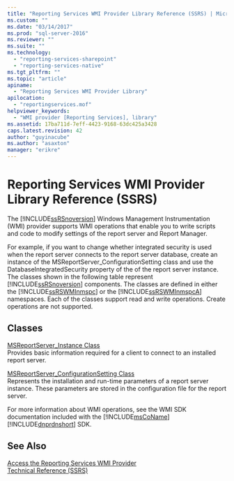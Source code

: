 ```yaml
---
title: "Reporting Services WMI Provider Library Reference (SSRS) | Microsoft Docs"
ms.custom: ""
ms.date: "03/14/2017"
ms.prod: "sql-server-2016"
ms.reviewer: ""
ms.suite: ""
ms.technology: 
  - "reporting-services-sharepoint"
  - "reporting-services-native"
ms.tgt_pltfrm: ""
ms.topic: "article"
apiname: 
  - "Reporting Services WMI Provider Library"
apilocation: 
  - "reportingservices.mof"
helpviewer_keywords: 
  - "WMI provider [Reporting Services], library"
ms.assetid: 17ba711d-7eff-4423-9168-63dc425a3428
caps.latest.revision: 42
author: "guyinacube"
ms.author: "asaxton"
manager: "erikre"
---
```

# Reporting Services WMI Provider Library Reference (SSRS)
  The [!INCLUDE[ssRSnoversion](../../includes/ssrsnoversion-md.md)] Windows Management Instrumentation (WMI) provider supports WMI operations that enable you to write scripts and code to modify settings of the report server and Report Manager.  
  
 For example, if you want to change whether integrated security is used when the report server connects to the report server database, create an instance of the MSReportServer_ConfigurationSetting class and use the DatabaseIntegratedSecurity property of the of the report server instance. The classes shown in the following table represent [!INCLUDE[ssRSnoversion](../../includes/ssrsnoversion-md.md)] components. The classes are defined in either the [!INCLUDE[ssRSWMInmspc](../../includes/ssrswminmspc-md.md)] or the [!INCLUDE[ssRSWMInmspcA](../../includes/ssrswminmspca-md.md)] namespaces. Each of the classes support read and write operations. Create operations are not supported.  
  
## Classes  
 [MSReportServer_Instance Class](../../reporting-services/wmi-provider-library-reference/msreportserver-instance-class.md)  
 Provides basic information required for a client to connect to an installed report server.  
  
 [MSReportServer_ConfigurationSetting Class](../../reporting-services/wmi-provider-library-reference/msreportserver-configurationsetting-class.md)  
 Represents the installation and run-time parameters of a report server instance. These parameters are stored in the configuration file for the report server.  
  
 For more information about WMI operations, see the WMI SDK documentation included with the [!INCLUDE[msCoName](../../includes/msconame-md.md)] [!INCLUDE[dnprdnshort](../../includes/dnprdnshort-md.md)] SDK.  
  
## See Also  
 [Access the Reporting Services WMI Provider](../../reporting-services/tools/access-the-reporting-services-wmi-provider.md)   
 [Technical Reference &#40;SSRS&#41;](../../reporting-services/technical-reference-ssrs.md)  
  
  